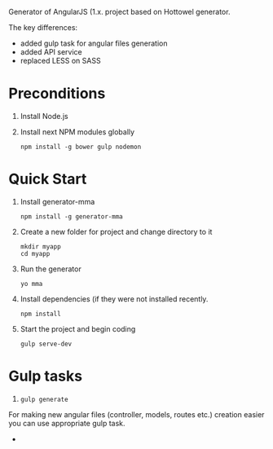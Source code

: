 Generator of AngularJS (1.x. project based on Hottowel generator.

The key differences:
- added gulp task for angular files generation
- added API service
- replaced LESS on SASS

# Preconditions

1. Install Node.js
2. Install next NPM modules globally

    ```
    npm install -g bower gulp nodemon 
    ```
    
# Quick Start

1. Install generator-mma
    ```
    npm install -g generator-mma
    ```

2. Create a new folder for project and change directory to it
    ``` 
    mkdir myapp
    cd myapp
    ```
    
3. Run the generator 
    ```
    yo mma 
    ```

4. Install dependencies (if they were not installed recently.
    ```
    npm install
    ```

5. Start the project and begin coding
    ```
    gulp serve-dev
    ```

# Gulp tasks

1. ``` gulp generate ```

For making new angular files (controller, models, routes etc.) creation easier you can use appropriate gulp task.

*